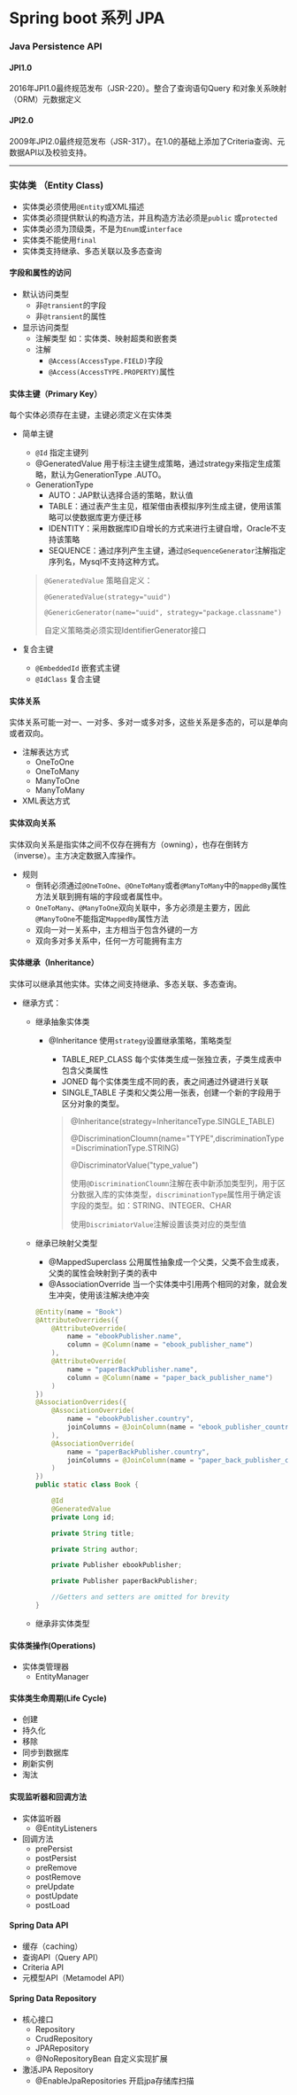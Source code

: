 # Spring boot 系列  JPA



### Java Persistence API

#### JPI1.0

 2016年JPI1.0最终规范发布（JSR-220）。整合了查询语句Query 和对象关系映射（ORM）元数据定义

#### JPI2.0

  2009年JPI2.0最终规范发布（JSR-317）。在1.0的基础上添加了Criteria查询、元数据API以及校验支持。



---

### 实体类 （Entity Class)

- 实体类必须使用`@Entity`或XML描述
- 实体类必须提供默认的构造方法，并且构造方法必须是`public` 或`protected`
- 实体类必须为顶级类，不是为`Enum`或`interface`
- 实体类不能使用`final`
- 实体类支持继承、多态关联以及多态查询

#### 字段和属性的访问

- 默认访问类型
  - 非`@transient`的字段
  - 非`@transient`的属性
- 显示访问类型
  - 注解类型  如：实体类、映射超类和嵌套类
  - 注解 
    - `@Access(AccessType.FIELD)`字段
    - `@Access(AccessTYPE.PROPERTY)`属性

#### 实体主键（Primary Key）

每个实体必须存在主键，主键必须定义在实体类

- 简单主键

  - `@Id`  指定主键列
  - @GeneratedValue 用于标注主键生成策略，通过strategy来指定生成策略，默认为GenerationType .AUTO。
  - GenerationType 
    - AUTO：JAP默认选择合适的策略，默认值
    - TABLE：通过表产生主见，框架借由表模拟序列生成主键，使用该策略可以使数据库更方便迁移
    - IDENTITY：采用数据库ID自增长的方式来进行主键自增，Oracle不支持该策略
    - SEQUENCE：通过序列产生主键，通过`@SequenceGenerator`注解指定序列名，Mysql不支持这种方式。

  > `@GeneratedValue` 策略自定义：
  >
  > `@GeneratedValue(strategy="uuid")`
  >
  > `@GenericGenerator(name="uuid", strategy="package.classname")` 
  >
  > 自定义策略类必须实现IdentifierGenerator接口
- 复合主键
  - `@EmbeddedId` 嵌套式主键
  - `@IdClass` 复合主键

#### 实体关系

实体关系可能一对一、一对多、多对一或多对多，这些关系是多态的，可以是单向或者双向。

- 注解表达方式
  - OneToOne
  - OneToMany
  - ManyToOne
  - ManyToMany
- XML表达方式

#### 实体双向关系

实体双向关系是指实体之间不仅存在拥有方（owning），也存在倒转方（inverse）。主方决定数据入库操作。

- 规则
  - 倒转必须通过`@OneToOne`、`@OneToMany`或者`@ManyToMany`中的`mappedBy`属性方法关联到拥有端的字段或者属性中。
  - `OneToMany`、`@ManyToOne`双向关联中，多方必须是主要方，因此`@ManyToOne`不能指定`MappedBy`属性方法
  - 双向一对一关系中，主方相当于包含外键的一方
  - 双向多对多关系中，任何一方可能拥有主方

#### 实体继承（Inheritance）

实体可以继承其他实体。实体之间支持继承、多态关联、多态查询。

- 继承方式：

  - 继承抽象实体类

    - @Inheritance  使用`strategy`设置继承策略，策略类型

      - TABLE_REP_CLASS 每个实体类生成一张独立表，子类生成表中包含父类属性
      - JONED  每个实体类生成不同的表，表之间通过外键进行关联
      - SINGLE_TABLE 子类和父类公用一张表，创建一个新的字段用于区分对象的类型。

      > @Inheritance(strategy=InheritanceType.SINGLE_TABLE)
      >
      > @DiscriminationCloumn(name="TYPE",discriminationType=DiscriminationType.STRING)
      >
      > @DiscriminatorValue("type_value")
      >
      > 使用`@DiscriminationCloumn`注解在表中新添加类型列，用于区分数据入库的实体类型，`discriminationType`属性用于确定该字段的类型。如：STRING、INTEGER、CHAR
      >
      > 使用`DiscrimiatorValue`注解设置该类对应的类型值

  - 继承已映射父类型

    - @MappedSuperclass 公用属性抽象成一个父类，父类不会生成表，父类的属性会映射到子类的表中
    - @AssociationOverride 当一个实体类中引用两个相同的对象，就会发生冲突，使用该注解决绝冲突

    ```java
    @Entity(name = "Book")
    @AttributeOverrides({
    	@AttributeOverride(
    		name = "ebookPublisher.name",
    		column = @Column(name = "ebook_publisher_name")
    	),
    	@AttributeOverride(
    		name = "paperBackPublisher.name",
    		column = @Column(name = "paper_back_publisher_name")
    	)
    })
    @AssociationOverrides({
    	@AssociationOverride(
    		name = "ebookPublisher.country",
    		joinColumns = @JoinColumn(name = "ebook_publisher_country_id")
    	),
    	@AssociationOverride(
    		name = "paperBackPublisher.country",
    		joinColumns = @JoinColumn(name = "paper_back_publisher_country_id")
    	)
    })
    public static class Book {
    
    	@Id
    	@GeneratedValue
    	private Long id;
    
    	private String title;
    
    	private String author;
    
    	private Publisher ebookPublisher;
    
    	private Publisher paperBackPublisher;
    
    	//Getters and setters are omitted for brevity
    }
    ```

  - 继承非实体类型

#### 实体类操作(Operations)

- 实体类管理器
  - EntityManager

#### 实体类生命周期(Life Cycle)

- 创建
- 持久化
- 移除
- 同步到数据库
- 刷新实例
- 淘汰

#### 实现监听器和回调方法

- 实体监听器
  - @EntityListeners
- 回调方法
  - prePersist
  - postPersist
  - preRemove
  - postRemove
  - preUpdate
  - postUpdate
  - postLoad

#### Spring Data API

- 缓存（caching）
- 查询API（Query API）
- Criteria API
- 元模型API（Metamodel API）

#### Spring Data Repository

- 核心接口
  - Repository
  - CrudRepository
  - JPARepository
  - @NoRepositoryBean 自定义实现扩展
- 激活JPA Repository
  - @EnableJpaRepositories 开启jpa存储库扫描


